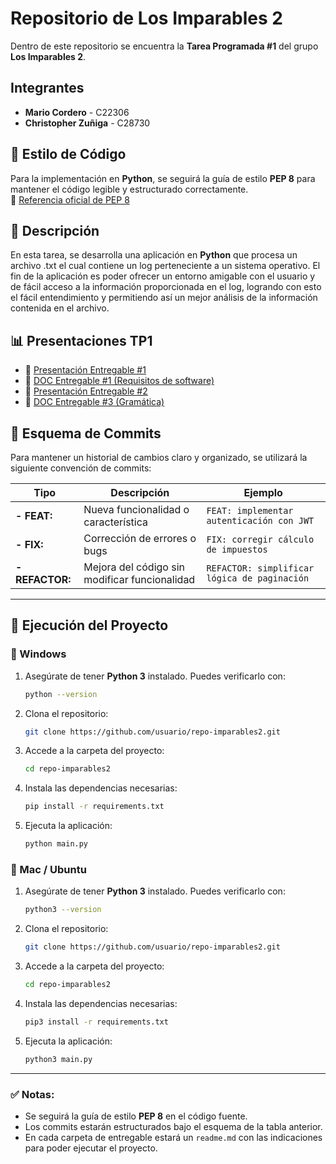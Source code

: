 # Repositorio de Los Imparables 2

Dentro de este repositorio se encuentra la **Tarea Programada #1** del grupo **Los Imparables 2**.

## Integrantes

- **Mario Cordero** - C22306  
- **Christopher Zuñiga** - C28730  

## 📌 Estilo de Código

Para la implementación en **Python**, se seguirá la guía de estilo **PEP 8** para mantener el código legible y estructurado correctamente.  
🔗 [Referencia oficial de PEP 8](https://peps.python.org/pep-0008/)  

## 📜 Descripción

En esta tarea, se desarrolla una aplicación en **Python** que procesa un archivo .txt el cual contiene un log perteneciente a un sistema operativo. El fin de la aplicación es poder ofrecer un entorno amigable con el usuario y de fácil acceso a la información proporcionada en el log, logrando con esto el fácil entendimiento y permitiendo así un mejor análisis de la información contenida en el archivo.

## 📊 Presentaciones TP1

- 🔗 [Presentación Entregable #1](https://www.canva.com/design/DAGhpk5KZds/vbva_ABSX7URnhySVLA9lg/edit?utm_content=DAGhpk5KZds&utm_campaign=designshare&utm_medium=link2&utm_source=sharebutton)
- 🔗 [DOC Entregable #1 (Requisitos de software)](https://docs.google.com/document/d/1-pL6v0Fi6CXQtW9VehQbuTX9JwXbPxlaxotsDXyK8_g/edit?usp=sharing)
- 🔗 [Presentación Entregable #2](https://www.canva.com/design/DAGi46PW5a8/Ww5yINbbRVSs8eE37Smu2w/edit?utm_content=DAGi46PW5a8&utm_campaign=designshare&utm_medium=link2&utm_source=sharebutton)
- 🔗 [DOC Entregable #3 (Gramática)]()

## 🔄 Esquema de Commits

Para mantener un historial de cambios claro y organizado, se utilizará la siguiente convención de commits:

| **Tipo**      | **Descripción**                                   | **Ejemplo**                                  |
|--------------|-------------------------------------------------|----------------------------------------------|
| **- FEAT:**     | Nueva funcionalidad o característica             | `FEAT: implementar autenticación con JWT`   |
| **- FIX:**      | Corrección de errores o bugs                    | `FIX: corregir cálculo de impuestos`        |
| **- REFACTOR:** | Mejora del código sin modificar funcionalidad   | `REFACTOR: simplificar lógica de paginación` |

---

## 🚀 Ejecución del Proyecto

### 🔹 Windows

1. Asegúrate de tener **Python 3** instalado. Puedes verificarlo con:
   ```sh
   python --version
   ```
2. Clona el repositorio:
   ```sh
   git clone https://github.com/usuario/repo-imparables2.git
   ```
3. Accede a la carpeta del proyecto:
   ```sh
   cd repo-imparables2
   ```
4. Instala las dependencias necesarias:
   ```sh
   pip install -r requirements.txt
   ```
5. Ejecuta la aplicación:
   ```sh
   python main.py
   ```

### 🔹 Mac / Ubuntu

1. Asegúrate de tener **Python 3** instalado. Puedes verificarlo con:
   ```sh
   python3 --version
   ```
2. Clona el repositorio:
   ```sh
   git clone https://github.com/usuario/repo-imparables2.git
   ```
3. Accede a la carpeta del proyecto:
   ```sh
   cd repo-imparables2
   ```
4. Instala las dependencias necesarias:
   ```sh
   pip3 install -r requirements.txt
   ```
5. Ejecuta la aplicación:
   ```sh
   python3 main.py
   ```

---

### ✅ Notas:
- Se seguirá la guía de estilo **PEP 8** en el código fuente.
- Los commits estarán estructurados bajo el esquema de la tabla anterior.
- En cada carpeta de entregable estará un `readme.md` con las indicaciones para poder ejecutar el proyecto.